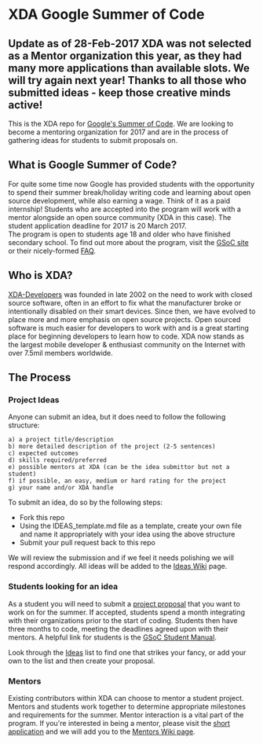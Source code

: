# XDA Google Summer of Code
**Update as of 28-Feb-2017**
XDA was not selected as a Mentor organization this year, as they had many more applications than available slots. We will try again next year! Thanks to all those who submitted ideas - keep those creative minds active!
---
This is the XDA repo for [Google's Summer of Code](http://code.google.com/soc/). We are looking to become a mentoring organization for 2017 and are in the process of gathering ideas for students to submit proposals on.

## What is Google Summer of Code?
For quite some time now Google has provided students with the opportunity to spend their summer break/holiday writing code and learning about open source development, while also earning a wage. Think of it as a paid internship! Students who are accepted into the program will work with a mentor alongside an open source community (XDA in this case). The student application deadline for 2017 is 20 March 2017.  
The program is open to students age 18 and older who have finished secondary school. To find out more about the program, visit the [GSoC site](https://developers.google.com/open-source/gsoc/) or their nicely-formed [FAQ](https://developers.google.com/open-source/gsoc/faq).

## Who is XDA?
[XDA-Developers](https://www.xda-developers.com) was founded in late 2002 on the need to work with closed source software, often in an effort to fix what the manufacturer broke or intentionally disabled on their smart devices. Since then, we have evolved to place more and more emphasis on open source projects. Open sourced software is much easier for developers to work with and is a great starting place for beginning developers to learn how to code. XDA now stands as the largest mobile developer & enthusiast community on the Internet with over 7.5mil members worldwide.

## The Process
### Project Ideas
Anyone can submit an idea, but it does need to follow the following structure:
```
a) a project title/description  
b) more detailed description of the project (2-5 sentences) 
c) expected outcomes  
d) skills required/preferred  
e) possible mentors at XDA (can be the idea submittor but not a student)
f) if possible, an easy, medium or hard rating for the project
g) your name and/or XDA handle
```
To submit an idea, do so by the following steps:
- Fork this repo 
- Using the IDEAS_template.md file as a template, create your own file and name it appropriately with your idea using the above structure
- Submit your pull request back to this repo

We will review the submission and if we feel it needs polishing we will respond accordingly. All ideas will be added to the [Ideas Wiki](https://github.com/xda/summer-of-code/wiki/Ideas) page.

### Students looking for an idea
As a student you will need to submit a [project proposal](http://write.flossmanuals.net/gsocstudentguide/writing-a-proposal/) that you want to work on for the summer. If accepted, students spend a month integrating with their organizations prior to the start of coding. Students then have three months to code, meeting the deadlines agreed upon with their mentors. A helpful link for students is the [GSoC Student Manual](http://write.flossmanuals.net/gsocstudentguide/what-is-google-summer-of-code/).

Look through the [Ideas](https://github.com/xda/summer-of-code/blob/master/IDEAS_template.md) list to find one that strikes your fancy, or add your own to the list and then create your proposal. 

### Mentors
Existing contributors within XDA can choose to mentor a student project. Mentors and students work together to determine appropriate milestones and requirements for the summer. Mentor interaction is a vital part of the program. If you're interested in being a mentor, please visit the [short application](https://docs.google.com/forms/d/e/1FAIpQLScJQs0EABgbRHgcLmNeqjapOkdxuwHrx4vq-BSjiTbHgqkSjQ/viewform) and we will add you to the [Mentors Wiki page](https://github.com/xda/summer-of-code/wiki/Mentors).
